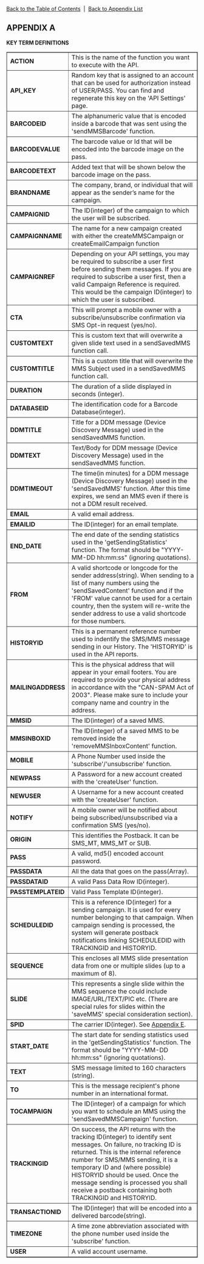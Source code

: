 <a href="/1.3/README.md">Back to the Table of Contents</a>&nbsp;&nbsp;|&nbsp;&nbsp;<a href="API_APPENDIX.md">Back to Appendix List</a>
<h2>APPENDIX A</h2>
<div class="text-2"><a id="appendix-b"></a><strong>KEY TERM DEFINITIONS</strong></div>

<table border = "1">

<tr><td width="30%"><b>ACTION</b></td><td> This is the name of the function you want to execute with the API.</td></tr>
<tr><td><b>API_KEY</b></td><td> Random key that is assigned to an account that can be used for authorization instead of USER/PASS. You can find and regenerate this key on the 'API Settings' page.</td></tr>
<tr><td><b>BARCODEID</b></td><td> The alphanumeric value that is encoded inside a barcode that was sent using the 'sendMMSBarcode' function.</td></tr>
<tr><td><b>BARCODEVALUE</b></td><td> The barcode value or Id that will be encoded into the barcode image on the pass.</td></tr>
<tr><td><b>BARCODETEXT</b></td><td> Added text that will be shown below the barcode image on the pass.</td></tr>
<tr><td><b>BRANDNAME</b></td><td> The company, brand, or individual that will appear as the sender’s name for the campaign.</td></tr>
<tr><td><b>CAMPAIGNID</b></td><td> The ID(integer) of the campaign to which the user will be subscribed.</td></tr>
<tr><td><b>CAMPAIGNNAME</b></td><td> The name for a new campaign created with either the createMMSCampaign or createEmailCampaign function</td></tr>
<tr><td><b>CAMPAIGNREF</b></td><td> Depending on your API settings, you may be required to subscribe a user first before sending them messages. If you are required to subscribe a user first, then a valid Campaign Reference is required. This would be the campaign ID(integer) to which the user is subscribed.</td></tr>
<tr><td><b>CTA</b></td><td> This will prompt a mobile owner with a subscribe/unsubscribe confirmation via SMS Opt-in request (yes/no).</td></tr>
<tr><td><b>CUSTOMTEXT</b></td><td> This is custom text that will overwrite a given slide text used in a sendSavedMMS function call.</td></tr>
<tr><td><b>CUSTOMTITLE</b></td><td> This is a custom title that will overwrite the MMS Subject used in a sendSavedMMS function call.</td></tr>
<tr><td><b>DURATION</b></td><td> The duration of a slide displayed in seconds (integer).</td></tr>
<tr><td><b>DATABASEID</b></td><td> The identification code for a Barcode Database(integer).</td></tr>
<tr><td><b>DDMTITLE</b></td><td> Title for a DDM message (Device Discovery Message) used in the sendSavedMMS function.</td></tr>
<tr><td><b>DDMTEXT</b></td><td> Text/Body for DDM message (Device Discovery Message) used in the sendSavedMMS function.</td></tr>
<tr><td><b>DDMTIMEOUT</b></td><td>  The time(in minutes) for a DDM message (Device Discovery Message) used in the 'sendSavedMMS' function. After this time expires, we send an MMS even if there is not a DDM result received.</td></tr>
<tr><td><b>EMAIL</b></td><td> A valid email address.</td></tr>
<tr><td><b>EMAILID</b></td><td> The ID(integer) for an email template.</td></tr>
<tr><td><b>END_DATE</b></td><td> The end date of the sending statistics used in the 'getSendingStatistics' function. The format should be "YYYY-MM-DD hh:mm:ss" (ignoring quotations).</td></tr>
<tr><td><b>FROM</b></td><td> A valid shortcode or longcode for the sender address(string). When sending to a list of many numbers using the 'sendSavedContent' function and if the 'FROM' value cannot be used for a certain country, then the system will re-write the sender address to use a valid shortcode for those numbers.</td></tr>
<tr><td><b>HISTORYID</b></td><td> This is a permanent reference number used to indentify the SMS/MMS message sending in our History. The 'HISTORYID' is used in the API reports.</td></tr>
<tr><td><b>MAILINGADDRESS</b></td><td> This is the physical address that will appear in your email footers. You are required to provide your physical address in accordance with the "CAN-SPAM Act of 2003". Please make sure to include your company name and country in the address.</td></tr>
<tr><td><b>MMSID</b></td><td> The ID(integer) of a saved MMS.</td></tr>
<tr><td><b>MMSINBOXID</b></td><td> The ID(integer) of a saved MMS to be removed inside the 'removeMMSInboxContent' function.</td></tr>
<tr><td><b>MOBILE</b></td><td> A Phone Number used inside the 'subscribe'/'unsubscribe' function.</td></tr>
<tr><td><b>NEWPASS</b></td><td> A Password for a new account created with the 'createUser' function.</td></tr>
<tr><td><b>NEWUSER</b></td><td> A Username for a new account created with the 'createUser' function.</td></tr>
<tr><td><b>NOTIFY</b></td><td> A mobile owner will be notified about being subscribed/unsubscribed via a confirmation SMS (yes/no).</td></tr>
<tr><td><b>ORIGIN</b></td><td> This identifies the Postback. It can be SMS_MT, MMS_MT or SUB.</td></tr>
<tr><td><b>PASS</b></td><td> A valid, md5() encoded account password.</td></tr>
<tr><td><b>PASSDATA</b></td><td>  All the data that goes on the pass(Array).</td></tr>
<tr><td><b>PASSDATAID</b></td><td> A valid Pass Data Row ID(integer).</td></tr>
<tr><td><b>PASSTEMPLATEID</b></td><td> Valid Pass Template ID(integer).</td></tr>
<tr><td><b>SCHEDULEDID</b></td><td> This is a reference ID(integer) for a sending campaign. It is used for every number belonging to that campaign. When campaign sending is processed, the system will generate postback notifications linking SCHEDULEDID with TRACKINGID and HISTORYID.</td></tr>
<tr><td><b>SEQUENCE</b></td><td> This encloses all MMS slide presentation data from one or multiple slides (up to a maximum of 8).</td></tr>
<tr><td><b>SLIDE</b></td><td> This represents a single slide within the MMS sequence the could include IMAGE/URL/TEXT/PIC etc. (There are special rules for slides within the 'saveMMS' special consideration section).</td></tr>
<tr><td><b>SPID</b></td><td> The carrier ID(integer). See <a href="/1.3/CONTENTS/APPENDIX/APPENDIX_E.md">Appendix E</a>.</td></tr>
<tr><td><b>START_DATE</b></td><td> The start date for sending statistics used in the 'getSendingStatistics' function. The format should be "YYYY-MM-DD hh:mm:ss" (ignoring quotations).</td></tr>
<tr><td><b>TEXT</b></td><td> SMS message limited to 160 characters (string).</td></tr>
<tr><td><b>TO</b></td><td> This is the message recipient's phone number in an international format.</td></tr>
<tr><td><b>TOCAMPAIGN</b></td><td> The ID(integer) of a campaign for which you want to schedule an MMS using the 'sendSavedMMSCampaign' function.</td></tr>
<tr><td><b>TRACKINGID</b></td><td> On success, the API returns with the tracking ID(integer) to identify sent messages.  On failure, no tracking ID is returned. This is the internal reference number for SMS/MMS sending, it is a temporary ID and (where possible) HISTORYID should be used. Once the message sending is processed you shall receive a postback containing both TRACKINGID and HISTORYID.</td></tr>
<tr><td><b>TRANSACTIONID</b></td><td> The ID(integer) that will be encoded into a delivered barcode(string).</td></tr>
<tr><td><b>TIMEZONE</b></td><td> A time zone abbreviation associated with the phone number used inside the 'subscribe' function.</td></tr>
<tr><td><b>USER</b></td><td> A valid account username.</td></tr>

</table>

